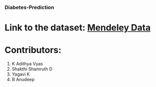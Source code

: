 ### Diabetes-Prediction

# Link to the dataset: [Mendeley Data](https://data.mendeley.com/datasets/d5dtz46xcz/1)



# Contributors:

1. K Adithya Vyas
2. Shakthi Shamruth D
3. Yagavi K
4. B Anudeep
